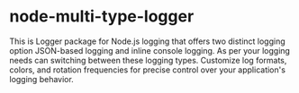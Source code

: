 # node-multi-type-logger
This is Logger package for Node.js logging that offers two distinct logging option JSON-based logging and inline console logging. As per your logging needs can switching between these logging types. Customize log formats, colors, and rotation frequencies for precise control over your application's logging behavior.

